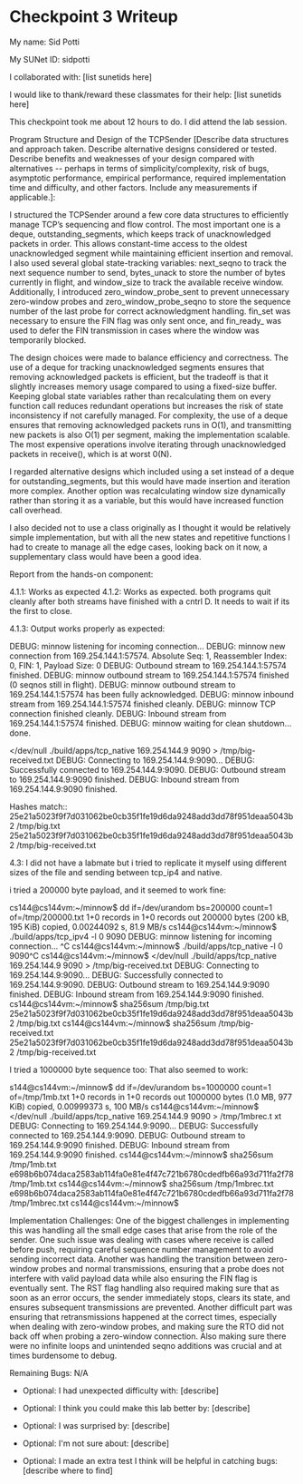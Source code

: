 Checkpoint 3 Writeup
====================

My name: Sid Potti

My SUNet ID: sidpotti

I collaborated with: [list sunetids here]

I would like to thank/reward these classmates for their help: [list sunetids here]

This checkpoint took me about 12 hours to do. I did attend the lab session.

Program Structure and Design of the TCPSender [Describe data
structures and approach taken. Describe alternative designs considered
or tested.  Describe benefits and weaknesses of your design compared
with alternatives -- perhaps in terms of simplicity/complexity, risk
of bugs, asymptotic performance, empirical performance, required
implementation time and difficulty, and other factors. Include any
measurements if applicable.]: 


I structured the TCPSender around a few core data structures to efficiently manage TCP’s sequencing and flow control. The most important one is a deque, outstanding_segments, which keeps track of unacknowledged packets in order. This allows constant-time access to the oldest unacknowledged segment while maintaining efficient insertion and removal. I also used several global state-tracking variables: next_seqno to track the next sequence number to send, bytes_unack to store the number of bytes currently in flight, and window_size to track the available receive window. Additionally, I introduced zero_window_probe_sent to prevent unnecessary zero-window probes and zero_window_probe_seqno to store the sequence number of the last probe for correct acknowledgment handling. fin_set was necessary to ensure the FIN flag was only sent once, and fin_ready_ was used to defer the FIN transmission in cases where the window was temporarily blocked.

The design choices were made to balance efficiency and correctness. The use of a deque for tracking unacknowledged segments ensures that removing acknowledged packets is efficient, but the tradeoff is that it slightly increases memory usage compared to using a fixed-size buffer. Keeping global state variables rather than recalculating them on every function call reduces redundant operations but increases the risk of state inconsistency if not carefully managed. For complexity, the use of a deque ensures that removing acknowledged packets runs in O(1), and transmitting new packets is also O(1) per segment, making the implementation scalable. The most expensive operations involve iterating through unacknowledged packets in receive(), which is at worst 0(N).

I regarded alternative designs which included using a set instead of a deque for outstanding_segments, but this would have made insertion and iteration more complex. Another option was recalculating window size dynamically rather than storing it as a variable, but this would have increased function call overhead.

I also decided not to use a class originally as I thought it would be relatively simple implementation, but with all the new states and repetitive functions I had to create to manage all the edge cases, looking back on it now, a supplementary class would have been a good idea. 

Report from the hands-on component: 

4.1.1: Works as expected
4.1.2: Works as expected. both programs quit cleanly after both streams have finished with a cntrl D. It needs to wait if its the first to close. 

4.1.3: 
Output works properly as expected:

DEBUG: minnow listening for incoming connection...
DEBUG: minnow new connection from 169.254.144.1:57574.
Absolute Seq: 1, Reassembler Index: 0, FIN: 1, Payload Size: 0
DEBUG: Outbound stream to 169.254.144.1:57574 finished.
DEBUG: minnow outbound stream to 169.254.144.1:57574 finished (0 seqnos still in flight).
DEBUG: minnow outbound stream to 169.254.144.1:57574 has been fully acknowledged.
DEBUG: minnow inbound stream from 169.254.144.1:57574 finished cleanly.
DEBUG: minnow TCP connection finished cleanly.
DEBUG: Inbound stream from 169.254.144.1:57574 finished.
DEBUG: minnow waiting for clean shutdown... done.



</dev/null ./build/apps/tcp_native 169.254.144.9 9090 > /tmp/big-received.txt
DEBUG: Connecting to 169.254.144.9:9090... DEBUG: Successfully connected to 169.254.144.9:9090.
DEBUG: Outbound stream to 169.254.144.9:9090 finished.
DEBUG: Inbound stream from 169.254.144.9:9090 finished.

Hashes match:: 25e21a5023f9f7d031062be0cb35f1fe19d6da9248add3dd78f951deaa5043b2  /tmp/big.txt
25e21a5023f9f7d031062be0cb35f1fe19d6da9248add3dd78f951deaa5043b2  /tmp/big-received.txt

4.3: I did not have a labmate but i tried to replicate it myself using different sizes of the file and sending between tcp_ip4 and native. 

i tried a 200000 byte payload, and it seemed to work fine:

cs144@cs144vm:~/minnow$ dd if=/dev/urandom bs=200000 count=1 of=/tmp/200000.txt
1+0 records in
1+0 records out
200000 bytes (200 kB, 195 KiB) copied, 0.00244092 s, 81.9 MB/s
cs144@cs144vm:~/minnow$ ./build/apps/tcp_ipv4 -l 0 9090
DEBUG: minnow listening for incoming connection...
^C
cs144@cs144vm:~/minnow$ ./build/apps/tcp_native -l 0 9090^C
cs144@cs144vm:~/minnow$ </dev/null ./build/apps/tcp_native 169.254.144.9 9090 > /tmp/big-received.txt
DEBUG: Connecting to 169.254.144.9:9090... DEBUG: Successfully connected to 169.254.144.9:9090.
DEBUG: Outbound stream to 169.254.144.9:9090 finished.
DEBUG: Inbound stream from 169.254.144.9:9090 finished.
cs144@cs144vm:~/minnow$ sha256sum /tmp/big.txt
25e21a5023f9f7d031062be0cb35f1fe19d6da9248add3dd78f951deaa5043b2  /tmp/big.txt
cs144@cs144vm:~/minnow$ sha256sum /tmp/big-received.txt
25e21a5023f9f7d031062be0cb35f1fe19d6da9248add3dd78f951deaa5043b2  /tmp/big-received.txt

I tried a 1000000 byte sequence too: That also seemed to work:

s144@cs144vm:~/minnow$ dd if=/dev/urandom bs=1000000 count=1 of=/tmp/1mb.txt
1+0 records in
1+0 records out
1000000 bytes (1.0 MB, 977 KiB) copied, 0.00999373 s, 100 MB/s
cs144@cs144vm:~/minnow$ </dev/null ./build/apps/tcp_native 169.254.144.9 9090 > /tmp/1mbrec.t
xt
DEBUG: Connecting to 169.254.144.9:9090... DEBUG: Successfully connected to 169.254.144.9:9090.
DEBUG: Outbound stream to 169.254.144.9:9090 finished.
DEBUG: Inbound stream from 169.254.144.9:9090 finished.
cs144@cs144vm:~/minnow$ sha256sum /tmp/1mb.txt
e698b6b074daca2583ab114fa0e81e4f47c721b6780cdedfb66a93d711fa2f78  /tmp/1mb.txt
cs144@cs144vm:~/minnow$ sha256sum /tmp/1mbrec.txt
e698b6b074daca2583ab114fa0e81e4f47c721b6780cdedfb66a93d711fa2f78  /tmp/1mbrec.txt
cs144@cs144vm:~/minnow$ 





Implementation Challenges:
One of the biggest challenges in implementing this was handling all the small edge cases that arise from the role of the sender. One such issue was dealing with cases where receive is called before push, requiring careful sequence number management to avoid sending incorrect data. Another was handling the transition between zero-window probes and normal transmissions, ensuring that a probe does not interfere with valid payload data while also ensuring the FIN flag is eventually sent. The RST flag handling also required making sure that as soon as an error occurs, the sender immediately stops, clears its state, and ensures subsequent transmissions are prevented. Another difficult part was ensuring that retransmissions happened at the correct times, especially when dealing with zero-window probes, and making sure the RTO did not back off when probing a zero-window connection. Also making sure there were no infinite loops and unintended seqno additions was crucial and at times burdensome to debug. 

Remaining Bugs:
N/A

- Optional: I had unexpected difficulty with: [describe]

- Optional: I think you could make this lab better by: [describe]

- Optional: I was surprised by: [describe]

- Optional: I'm not sure about: [describe]

- Optional: I made an extra test I think will be helpful in catching bugs: [describe where to find]
